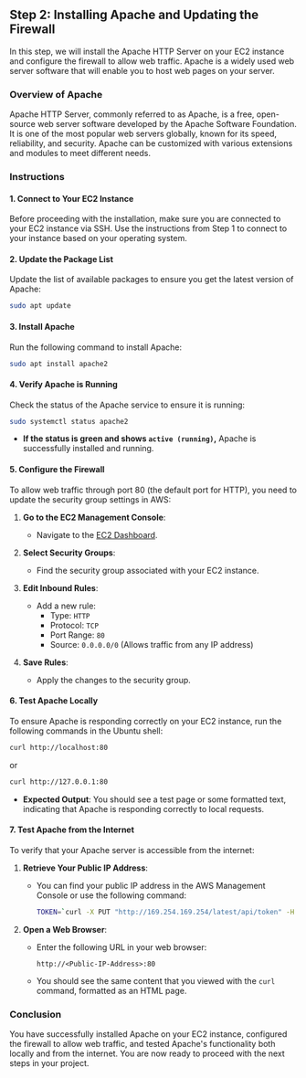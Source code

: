 ## Step 2: Installing Apache and Updating the Firewall

In this step, we will install the Apache HTTP Server on your EC2 instance and configure the firewall to allow web traffic. Apache is a widely used web server software that will enable you to host web pages on your server.

### Overview of Apache

Apache HTTP Server, commonly referred to as Apache, is a free, open-source web server software developed by the Apache Software Foundation. It is one of the most popular web servers globally, known for its speed, reliability, and security. Apache can be customized with various extensions and modules to meet different needs.

### Instructions

#### 1. Connect to Your EC2 Instance

Before proceeding with the installation, make sure you are connected to your EC2 instance via SSH. Use the instructions from Step 1 to connect to your instance based on your operating system.

#### 2. Update the Package List

Update the list of available packages to ensure you get the latest version of Apache:

```bash
sudo apt update
```

#### 3. Install Apache

Run the following command to install Apache:

```bash
sudo apt install apache2
```

#### 4. Verify Apache is Running

Check the status of the Apache service to ensure it is running:

```bash
sudo systemctl status apache2
```

- **If the status is green and shows `active (running)`,** Apache is successfully installed and running.

#### 5. Configure the Firewall

To allow web traffic through port 80 (the default port for HTTP), you need to update the security group settings in AWS:

1. **Go to the EC2 Management Console**:
   - Navigate to the [EC2 Dashboard](https://console.aws.amazon.com/ec2/).

2. **Select Security Groups**:
   - Find the security group associated with your EC2 instance.

3. **Edit Inbound Rules**:
   - Add a new rule:
     - Type: `HTTP`
     - Protocol: `TCP`
     - Port Range: `80`
     - Source: `0.0.0.0/0` (Allows traffic from any IP address)

4. **Save Rules**:
   - Apply the changes to the security group.

#### 6. Test Apache Locally

To ensure Apache is responding correctly on your EC2 instance, run the following commands in the Ubuntu shell:

```bash
curl http://localhost:80
```

or

```bash
curl http://127.0.0.1:80
```

- **Expected Output**: You should see a test page or some formatted text, indicating that Apache is responding correctly to local requests.

#### 7. Test Apache from the Internet

To verify that your Apache server is accessible from the internet:

1. **Retrieve Your Public IP Address**:
   - You can find your public IP address in the AWS Management Console or use the following command:

     ```bash
     TOKEN=`curl -X PUT "http://169.254.169.254/latest/api/token" -H "X-aws-ec2-metadata-token-ttl-seconds: 21600"` && curl -H "X-aws-ec2-metadata-token: $TOKEN" -s http://169.254.169.254/latest/meta-data/public-ipv4
     ```

2. **Open a Web Browser**:
   - Enter the following URL in your web browser:

     ```text
     http://<Public-IP-Address>:80
     ```

   - You should see the same content that you viewed with the `curl` command, formatted as an HTML page.

### Conclusion

You have successfully installed Apache on your EC2 instance, configured the firewall to allow web traffic, and tested Apache's functionality both locally and from the internet. You are now ready to proceed with the next steps in your project.
